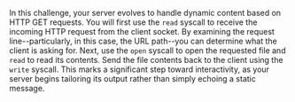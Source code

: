 In this challenge, your server evolves to handle dynamic content based on HTTP GET requests.
You will first use the `read` syscall to receive the incoming HTTP request from the client socket.
By examining the request line--particularly, in this case, the URL path--you can determine what the client is asking for.
Next, use the `open` syscall to open the requested file and `read` to read its contents.
Send the file contents back to the client using the `write` syscall.
This marks a significant step toward interactivity, as your server begins tailoring its output rather than simply echoing a static message.
